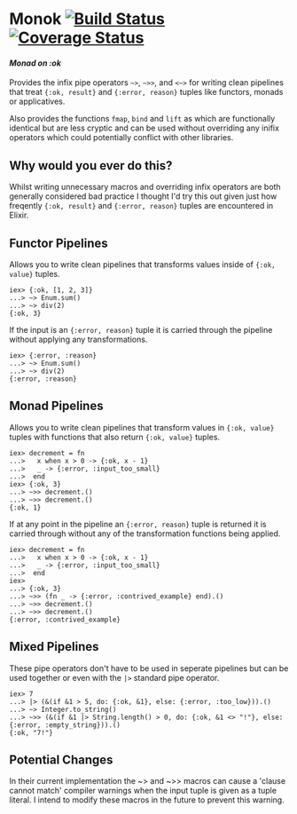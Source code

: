 # Monok [![Build Status](https://travis-ci.org/jmargenberg/monok.svg?branch=master)](https://travis-ci.org/jmargenberg/monok) [![Coverage Status](https://coveralls.io/repos/github/jmargenberg/monok/badge.svg?branch=master)](https://coveralls.io/github/jmargenberg/monok?branch=master)

#### _Monad on :ok_

Provides the infix pipe operators `~>`, `~>>`, and `<~>` for writing clean pipelines that treat `{:ok, result}`
and `{:error, reason}` tuples like functors, monads or applicatives.

Also provides the functions `fmap`, `bind` and `lift` as which are functionally identical but are less cryptic and
can be used without overriding any inifix operators which could potentially conflict with other libraries.

## Why would you ever do this?

Whilst writing unnecessary macros and overriding infix operators are both generally considered bad practice I
thought I'd try this out given just how freqently `{:ok, result}` and `{:error, reason}` tuples are encountered
in Elixir.

## Functor Pipelines

Allows you to write clean pipelines that transforms values inside of `{:ok, value}` tuples.

```
iex> {:ok, [1, 2, 3]}
...> ~> Enum.sum()
...> ~> div(2)
{:ok, 3}
```

If the input is an `{:error, reason}` tuple it is carried through the pipeline without applying any
transformations.

```
iex> {:error, :reason}
...> ~> Enum.sum()
...> ~> div(2)
{:error, :reason}
```

## Monad Pipelines

Allows you to write clean pipelines that transform values in `{:ok, value}` tuples with functions that also
return `{:ok, value}` tuples.

```
iex> decrement = fn
...>   x when x > 0 -> {:ok, x - 1}
...>   _ -> {:error, :input_too_small}
...>  end
iex> {:ok, 3}
...> ~>> decrement.()
...> ~>> decrement.()
{:ok, 1}
```

If at any point in the pipeline an `{:error, reason}` tuple is returned it is carried through without
any of the transformation functions being applied.

```
iex> decrement = fn
...>   x when x > 0 -> {:ok, x - 1}
...>   _ -> {:error, :input_too_small}
...>  end
iex>
...> {:ok, 3}
...> ~>> (fn _ -> {:error, :contrived_example} end).()
...> ~>> decrement.()
...> ~>> decrement.()
{:error, :contrived_example}
```

## Mixed Pipelines

These pipe operators don't have to be used in seperate pipelines but can be used together or even with the `|>`
standard pipe operator.

```
iex> 7
...> |> (&(if &1 > 5, do: {:ok, &1}, else: {:error, :too_low})).()
...> ~> Integer.to_string()
...> ~>> (&(if &1 |> String.length() > 0, do: {:ok, &1 <> "!"}, else: {:error, :empty_string})).()
{:ok, "7!"}
```

## Potential Changes

In their current implementation the ~> and ~>> macros can cause a 'clause cannot match' compiler warnings when the
input tuple is given as a tuple literal. I intend to modify these macros in the future to prevent this warning.
